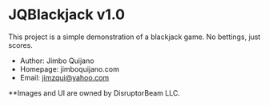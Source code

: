 # JQBlackjack v1.0

This project is a simple demonstration of a blackjack game. No bettings, just scores.

* Author: Jimbo Quijano
* Homepage: jimboquijano.com
* Email: jimzqui@yahoo.com

**Images and UI are owned by DisruptorBeam LLC.